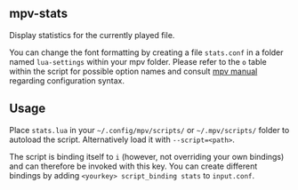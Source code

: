 mpv-stats
---------
Display statistics for the currently played file.

You can change the font formatting by creating a file `stats.conf` in a folder
named `lua-settings` within your mpv folder.
Please refer to the `o` table within the script for possible option names and 
consult [mpv manual](http://mpv.io/manual/master/#configuration) regarding 
configuration syntax.

Usage
-----
Place `stats.lua` in your `~/.config/mpv/scripts/` or `~/.mpv/scripts/` folder
to autoload the script.
Alternatively load it with `--script=<path>`.

The script is binding itself to `i` (however, not overriding your own bindings)
and can therefore be invoked with this key.
You can create different bindings by adding `<yourkey> script_binding stats` to
`input.conf`.
